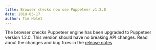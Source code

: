 ```yaml
---
title: Browser checks now use Puppeteer v1.2.0
date: 2018-03-17
author: Tim Nolet
---
```


The browser checks Puppeteer engine has been upgraded to Puppeteer version 1.2.0. This version should
have no breaking API changes. Read about the changes and bug fixes in the [release notes](https://github.com/GoogleChrome/puppeteer/releases/tag/v1.2.0)
  
